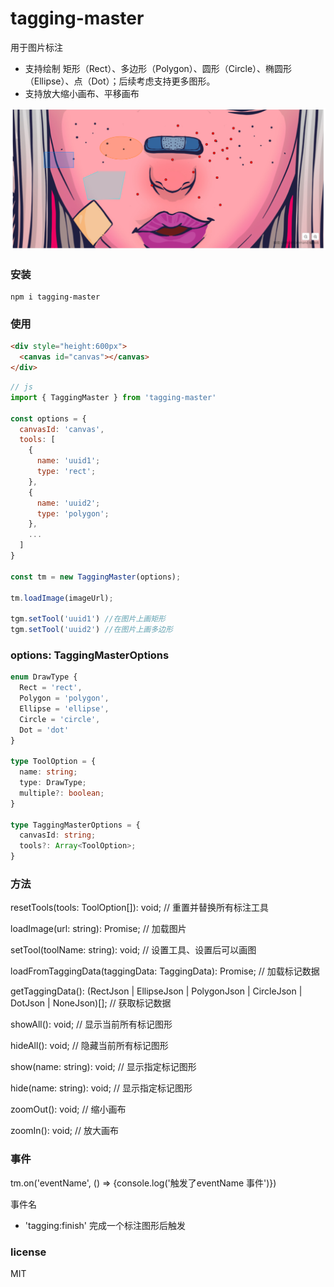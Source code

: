 # tagging-master

用于图片标注
- 支持绘制 矩形（Rect）、多边形（Polygon）、圆形（Circle）、椭圆形（Ellipse）、点（Dot）；后续考虑支持更多图形。
- 支持放大缩小画布、平移画布

![demo](/example/demo.png)

### 安装
```
npm i tagging-master
```

### 使用
```html
<div style="height:600px">
  <canvas id="canvas"></canvas>
</div>
```

```javascript
// js
import { TaggingMaster } from 'tagging-master'

const options = {
  canvasId: 'canvas',
  tools: [
    {
      name: 'uuid1';
      type: 'rect';
    },
    {
      name: 'uuid2';
      type: 'polygon';
    },
    ...
  ]
}

const tm = new TaggingMaster(options);

tm.loadImage(imageUrl);

tgm.setTool('uuid1') //在图片上画矩形
tgm.setTool('uuid2') //在图片上画多边形

```

### options: TaggingMasterOptions
```ts
enum DrawType {
  Rect = 'rect',
  Polygon = 'polygon',
  Ellipse = 'ellipse',
  Circle = 'circle',
  Dot = 'dot'
}

type ToolOption = {
  name: string;
  type: DrawType;
  multiple?: boolean;
}

type TaggingMasterOptions = {
  canvasId: string;
  tools?: Array<ToolOption>;
}
```

### 方法

resetTools(tools: ToolOption[]): void; // 重置并替换所有标注工具

loadImage(url: string): Promise; // 加载图片

setTool(toolName: string): void; // 设置工具、设置后可以画图

loadFromTaggingData(taggingData: TaggingData): Promise<void>; // 加载标记数据

getTaggingData(): (RectJson | EllipseJson | PolygonJson | CircleJson | DotJson | NoneJson)[]; // 获取标记数据

showAll(): void; // 显示当前所有标记图形

hideAll(): void; // 隐藏当前所有标记图形

show(name: string): void; // 显示指定标记图形

hide(name: string): void; // 显示指定标记图形

zoomOut(): void; // 缩小画布

zoomIn(): void; // 放大画布

### 事件

tm.on('eventName', () => {console.log('触发了eventName 事件')}) 

事件名
- 'tagging:finish' 完成一个标注图形后触发


### license

MIT